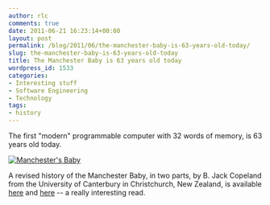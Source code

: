 ```yaml
---
author: rlc
comments: true
date: 2011-06-21 16:23:14+00:00
layout: post
permalink: /blog/2011/06/the-manchester-baby-is-63-years-old-today/
slug: the-manchester-baby-is-63-years-old-today
title: The Manchester Baby is 63 years old today
wordpress_id: 1533
categories:
- Interesting stuff
- Software Engineering
- Technology
tags:
- history
---
```


The first "modern" programmable computer with 32 words of memory, is 63 years old today.

[![Manchester's Baby](http://farm3.static.flickr.com/2767/4250382213_21f3d837c5_z.jpg?zz=1)](http://www.flickr.com/photos/lff10/4250382213/)

A revised history of the Manchester Baby, in two parts, by B. Jack Copeland from the University of Canterbury in Christchurch, New Zealand, is available [here](http://doi.ieeecomputersociety.org/10.1109/MAHC.2010.1) and [here](http://doi.ieeecomputersociety.org/10.1109/MAHC.2010.2) -- a really 
interesting read.
